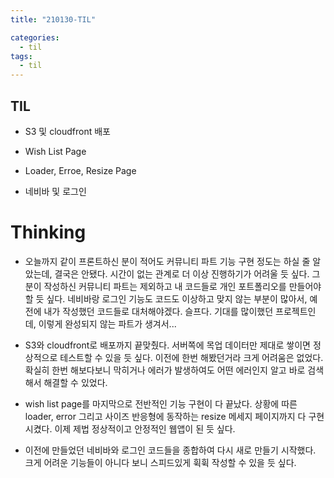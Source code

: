 ```yaml
---
title: "210130-TIL"

categories:
  - til
tags:
  - til
---
```


## TIL

- S3 및 cloudfront 배포

- Wish List Page

- Loader, Erroe, Resize Page

- 네비바 및 로그인

# Thinking

- 오늘까지 같이 프론트하신 분이 적어도 커뮤니티 파트 기능 구현 정도는 하실 줄 알았는데, 결국은 안됐다. 시간이 없는 관계로 더 이상 진행하기가 어려울 듯 싶다. 그분이 작성하신 커뮤니티 파트는 제외하고 내 코드들로 개인 포트폴리오를 만들어야 할 듯 싶다. 네비바랑 로그인 기능도 코드도 이상하고 맞지 않는 부분이 많아서, 예전에 내가 작성했던 코드들로 대처해야겠다. 슬프다. 기대를 많이했던 프로젝트인데, 이렇게 완성되지 않는 파트가 생겨서...

- S3와 cloudfront로 배포까지 끝맞췄다. 서버쪽에 목업 데이터만 제대로 쌓이면 정상적으로 테스트할 수 있을 듯 싶다. 이전에 한번 해봤던거라 크게 어려움은 없었다. 확실히 한번 해보다보니 막히거나 에러가 발생하여도 어떤 에러인지 알고 바로 검색해서 해결할 수 있었다.

- wish list page를 마지막으로 전반적인 기능 구현이 다 끝났다. 상황에 따른 loader, error 그리고 사이즈 반응형에 동작하는 resize 메세지 페이지까지 다 구현시켰다. 이제 제법 정상적이고 안정적인 웹앱이 된 듯 싶다.

- 이전에 만들었던 네비바와 로그인 코드들을 종합하여 다시 새로 만들기 시작했다. 크게 어려운 기능들이 아니다 보니 스피드있게 휙휙 작성할 수 있을 듯 싶다.
